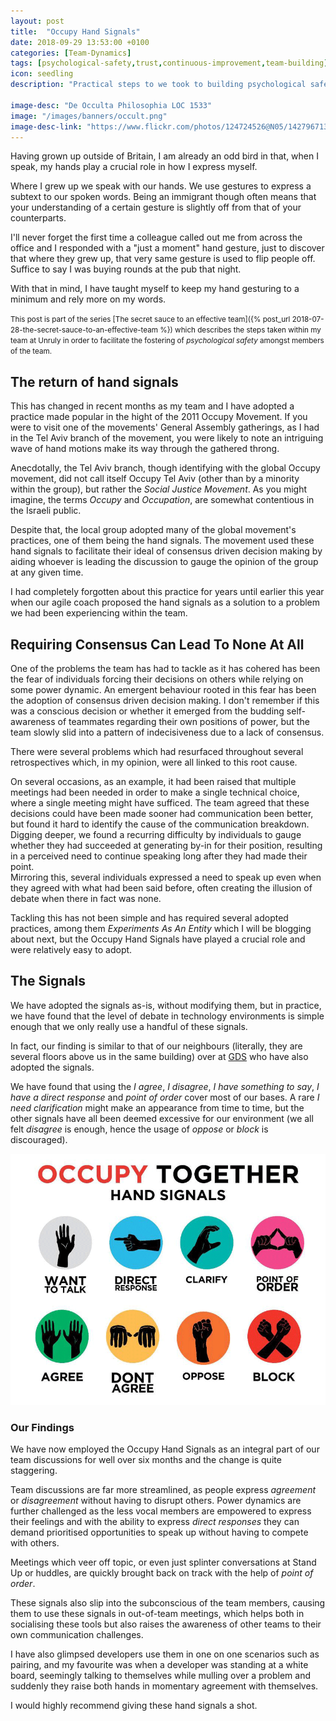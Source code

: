 ```yaml
---
layout: post
title:  "Occupy Hand Signals"
date: 2018-09-29 13:53:00 +0100
categories: [Team-Dynamics]
tags: [psychological-safety,trust,continuous-improvement,team-building]
icon: seedling
description: "Practical steps to we took to building psychological safety by improving communication within the team using hand signals"

image-desc: "De Occulta Philosophia LOC 1533"
image: "/images/banners/occult.png"
image-desc-link: "https://www.flickr.com/photos/124724526@N05/14279671351"
---
```


Having grown up outside of Britain, I am already an odd bird in that, when I speak, my hands play a crucial role in how I express myself.  

Where I grew up we speak with our hands. We use gestures to express a subtext to our spoken words. Being an immigrant though often means that your understanding of a certain gesture is slightly off from that of your counterparts.   

I'll never forget the first time a colleague called out me from across the office and I responded with a "just a moment" hand gesture, just to discover that where they grew up, that very same gesture is used to flip people off.
Suffice to say I was buying rounds at the pub that night.

With that in mind, I have taught myself to keep my hand gesturing to a minimum and rely more on my words.

<small>This post is part of the series [The secret sauce to an effective team]({% post_url 2018-07-28-the-secret-sauce-to-an-effective-team %}) which describes the steps taken within my team at Unruly in order to facilitate the fostering of _psychological safety_ amongst members of the team.</small>

## The return of hand signals

This has changed in recent months as my team and I have adopted a practice made popular in the hight of the 2011 Occupy Movement. If you were to visit one of the movements' General Assembly gatherings, as I had in the Tel Aviv branch of the movement, you were likely to note an intriguing wave of hand motions make its way through the gathered throng. 

Anecdotally, the Tel Aviv branch, though identifying with the global Occupy movement, did not call itself Occupy Tel Aviv (other than by a minority within the group), but rather the _Social Justice Movement_. As you might imagine, the terms _Occupy_ and _Occupation_, are somewhat contentious in the Israeli public.

Despite that, the local group adopted many of the global movement's practices, one of them being the hand signals. The movement used these hand signals to facilitate their ideal of consensus driven decision making by aiding whoever is leading the discussion to gauge the opinion of the group at any given time.

I had completely forgotten about this practice for years until earlier this year when our agile coach proposed the hand signals as a solution to a problem we had been experiencing within the team.


## Requiring Consensus Can Lead To None At All

One of the problems the team has had to tackle as it has cohered has been the fear of individuals forcing their decisions on others while relying on some power dynamic.
An emergent behaviour rooted in this fear has been the adoption of consensus driven decision making. I don't remember if this was a conscious decision or whether it emerged from the budding self-awareness of teammates regarding their own positions of power, but the team slowly slid into a pattern of indecisiveness due to a lack of consensus.

There were several problems which had resurfaced throughout several retrospectives which, in my opinion, were all linked to this root cause. 

On several occasions, as an example, it had been raised that multiple meetings had been needed in order to make a single technical choice, where a single meeting might have sufficed. The team agreed that these decisions could have been made sooner had communication been better, but found it hard to identify the cause of the communication breakdown. Digging deeper, we found a recurring difficulty by individuals to gauge whether they had succeeded at generating by-in for their position, resulting in a perceived need to continue speaking long after they had made their point.  
Mirroring this, several individuals expressed a need to speak up even when they agreed with what had been said before, often creating the illusion of debate when there in fact was none.

Tackling this has not been simple and has required several adopted practices, among them _Experiments As An Entity_ which I will be blogging about next, but the Occupy Hand Signals have played a crucial role and were relatively easy to adopt.


## The Signals

We have adopted the signals as-is, without modifying them, but in practice, we have found that the level of debate in technology environments is simple enough that we only really use a handful of these signals.

In fact, our finding is similar to that of our neighbours (literally, they are several floors above us in the same building) over at [GDS](https://gds.blog.gov.uk/2016/10/07/platform-as-a-service-team-takes-even-handed-approach-to-meetings/) who have also adopted the signals.

We have found that using the _I agree_, _I disagree_, _I have something to say_, _I have a direct response_ and _point of order_ cover most of our bases.
A rare _I need clarification_ might make an appearance from time to time, but the other signals have all been deemed excessive for our environment (we all felt _disagree_ is enough, hence the usage of _oppose_ or _block_ is discouraged).


![](/images/2018/09/OccupyHandSignals.png)

### Our Findings

We have now employed the Occupy Hand Signals as an integral part of our team discussions for well over six months and the change is quite staggering.

Team discussions are far more streamlined, as people express _agreement_ or _disagreement_ without having to disrupt others. Power dynamics are further challenged as the less vocal members are empowered to express their feelings and with the ability to express _direct responses_ they can demand prioritised opportunities to speak up without having to compete with others.

Meetings which veer off topic, or even just splinter conversations at Stand Up or huddles, are quickly brought back on track with the help of _point of order_.

These signals also slip into the subconscious of the team members, causing them to use these signals in out-of-team meetings, which helps both in socialising these tools but also raises the awareness of other teams to their own communication challenges.

I have also glimpsed developers use them in one on one scenarios  such as pairing, and my favourite was when a developer was standing at a white board, seemingly talking to themselves while mulling over a problem and suddenly they raise both hands in momentary agreement with themselves.

I would highly recommend giving these hand signals a shot.
